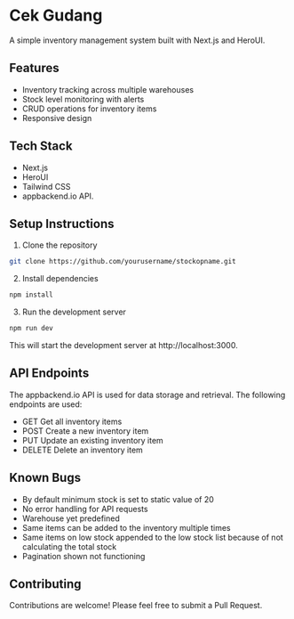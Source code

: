 # Cek Gudang

A simple inventory management system built with Next.js and HeroUI.

## Features

- Inventory tracking across multiple warehouses
- Stock level monitoring with alerts
- CRUD operations for inventory items
- Responsive design

## Tech Stack

- Next.js
- HeroUI
- Tailwind CSS
- appbackend.io API.

## Setup Instructions

1. Clone the repository

````bash
git clone https://github.com/yourusername/stockopname.git
````

2. Install dependencies
```bash
npm install
````

3. Run the development server

```bash
npm run dev
```

This will start the development server at http://localhost:3000.

## API Endpoints

The appbackend.io API is used for data storage and retrieval. The following endpoints are used:

- GET Get all inventory items
- POST Create a new inventory item
- PUT Update an existing inventory item
- DELETE Delete an inventory item

## Known Bugs

- By default minimum stock is set to static value of 20
- No error handling for API requests
- Warehouse yet predefined
- Same items can be added to the inventory multiple times
- Same items on low stock appended to the low stock list because of not calculating the total stock
- Pagination shown not functioning

## Contributing

Contributions are welcome! Please feel free to submit a Pull Request.
